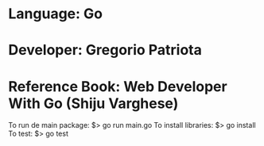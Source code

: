 # Language: Go

# Developer: Gregorio Patriota

# Reference Book: Web Developer With Go (Shiju Varghese)

To run de main package:
$> go run main.go
To install libraries:
$> go install
To test:
$> go test
